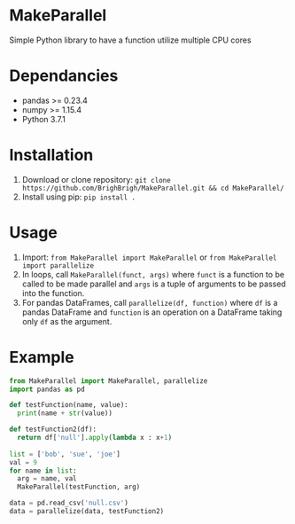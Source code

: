 # MakeParallel
Simple Python library to have a function utilize multiple CPU cores

# Dependancies
* pandas >= 0.23.4
* numpy >= 1.15.4
* Python 3.7.1

# Installation
1. Download or clone repository: `git clone https://github.com/BrighBrigh/MakeParallel.git && cd MakeParallel/`
2. Install using pip: `pip install .`

# Usage

1. Import: `from MakeParallel import MakeParallel` or `from MakeParallel import parallelize`
2. In loops, call `MakeParallel(funct, args)` where `funct` is a function to be called to be made parallel and `args` is a tuple of arguments to be passed into the function. 
3. For pandas DataFrames, call `parallelize(df, function)` where `df` is a pandas DataFrame and `function` is an operation on a DataFrame taking only `df` as the argument.

# Example
```python
from MakeParallel import MakeParallel, parallelize
import pandas as pd

def testFunction(name, value):
  print(name + str(value))

def testFunction2(df):
  return df['null'].apply(lambda x : x+1)
  
list = ['bob', 'sue', 'joe']
val = 9
for name in list:
  arg = name, val
  MakeParallel(testFunction, arg)

data = pd.read_csv('null.csv')
data = parallelize(data, testFunction2)
```

